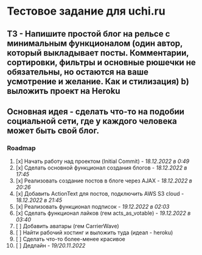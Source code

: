 # Тестовое задание для uchi.ru

## ТЗ - Напишите простой блог на рельсе с минимальным функционалом (один автор, который выкладывает посты. Комментарии, сортировки, фильтры и основные рюшечки не обязательны, но остаются на ваше усмотрение и желание. Как и стилизация) b) выложить проект на Heroku

## Основная идея - сделать что-то на подобии социальной сети, где у каждого человека может быть свой блог.

### Roadmap
1. [x] Начать работу над проектом (Initial Commit) - _18.12.2022 в 0:49_
2. [x] Сделать основной функционал создания блогов - _18.12.2022 в 17:45_
3. [x] Реализовать создание постов в блоге через AJAX - _18.12.2022 в 20:26_
4. [x] Добавить ActionText для постов, подключить AWS S3 cloud - _18.12.2022 в 21:45_
5. [x] Реализовать функционал подписок - _19.12.2022 в 02:03_
6. [x] Сделать функционал лайков (гем acts_as_votable) - _19.12.2022 в 03:40_
7. [ ] Добавить аватары (гем CarrierWave)
8. [ ] Найти рабочий хостинг и выложить туда (идеал - heroku)
9. [ ] Сделать что-то более-менее красивое
10. [ ] Дедлайн - _19/20.11.2022_
